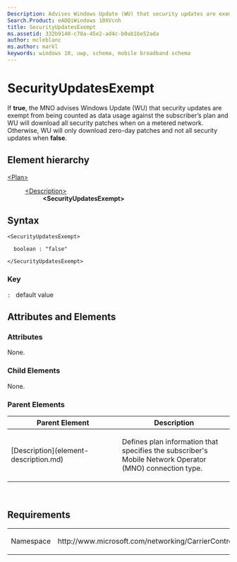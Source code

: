 ```yaml
---
Description: Advises Windows Update (WU) that security updates are exempt from being counted as data usage against the subscriber’s plan. 
Search.Product: eADQiWindows 10XVcnh
title: SecurityUpdatesExempt
ms.assetid: 332b9140-c78a-45e2-ad4c-b0ab1be52ada
author: mcleblanc
ms.author: markl
keywords: windows 10, uwp, schema, mobile broadband schema
---
```


# SecurityUpdatesExempt


If **true**, the MNO advises Windows Update (WU) that security updates are exempt from being counted as data usage against the subscriber’s plan and WU will download all security patches when on a metered network. Otherwise, WU will only download zero-day patches and not all security updates when **false**.

## Element hierarchy

<dl>
<dt><a href="element-plan.md">&lt;Plan&gt;</a></dt>
<dd>
<dl>
<dt><a href="element-description.md">&lt;Description&gt;</a></dt>
<dd><b>&lt;SecurityUpdatesExempt&gt;</b></dd>
</dl>
</dd>
</dl>

## Syntax

``` syntax
<SecurityUpdatesExempt>

  boolean : "false"

</SecurityUpdatesExempt>
```

### Key

`:`   default value
## Attributes and Elements


### Attributes

None.

### Child Elements

None.

### Parent Elements

<table>
<colgroup>
<col width="50%" />
<col width="50%" />
</colgroup>
<thead>
<tr class="header">
<th>Parent Element</th>
<th>Description</th>
</tr>
</thead>
<tbody>
<tr class="odd">
<td>[Description](element-description.md)</td>
<td><p>Defines plan information that specifies the subscriber's Mobile Network Operator (MNO) connection type.</p></td>
</tr>
</tbody>
</table>

 

## Requirements

<table>
<colgroup>
<col width="50%" />
<col width="50%" />
</colgroup>
<tbody>
<tr class="odd">
<td><p>Namespace</p></td>
<td><p>http://www.microsoft.com/networking/CarrierControl/Plans/v1</p></td>
</tr>
</tbody>
</table>

 

 



